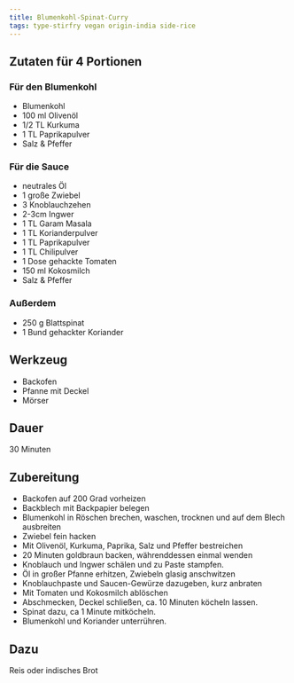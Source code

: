 ```yaml
---
title: Blumenkohl-Spinat-Curry
tags: type-stirfry vegan origin-india side-rice
---
```


## Zutaten für 4 Portionen
### Für den Blumenkohl
* Blumenkohl
* 100 ml Olivenöl
* 1/2 TL Kurkuma
* 1 TL Paprikapulver
* Salz & Pfeffer

### Für die Sauce
* neutrales Öl
* 1 große Zwiebel
* 3 Knoblauchzehen
* 2-3cm Ingwer
* 1 TL Garam Masala
* 1 TL Korianderpulver
* 1 TL Paprikapulver
* 1 TL Chilipulver
* 1 Dose gehackte Tomaten
* 150 ml Kokosmilch
* Salz & Pfeffer

### Außerdem
* 250 g Blattspinat
* 1 Bund gehackter Koriander

## Werkzeug
* Backofen
* Pfanne mit Deckel
* Mörser

## Dauer
30 Minuten

## Zubereitung
* Backofen auf 200 Grad vorheizen
* Backblech mit Backpapier belegen
* Blumenkohl in Röschen brechen, waschen, trocknen und auf dem Blech ausbreiten
* Zwiebel fein hacken
* Mit Olivenöl, Kurkuma, Paprika, Salz und Pfeffer bestreichen
* 20 Minuten goldbraun backen, währenddessen einmal wenden
* Knoblauch und Ingwer schälen und zu Paste stampfen.
* Öl in großer Pfanne erhitzen, Zwiebeln glasig anschwitzen
* Knoblauchpaste und Saucen-Gewürze dazugeben, kurz anbraten
* Mit Tomaten und Kokosmilch ablöschen
* Abschmecken, Deckel schließen, ca. 10 Minuten köcheln lassen.
* Spinat dazu, ca 1 Minute mitköcheln.
* Blumenkohl und Koriander unterrühren.

## Dazu
Reis oder indisches Brot